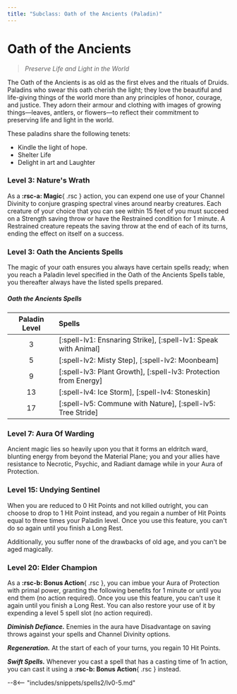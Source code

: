 ```yaml
---
title: "Subclass: Oath of the Ancients (Paladin)"
---
```


<p style="display:none">
Preserve Life and Light in the World
</p>

# Oath of the Ancients

> *Preserve Life and Light in the World*

The Oath of the Ancients is as old as the first elves and the rituals of Druids. Paladins who swear this oath cherish the light; they love the beautiful and life-giving things of the world more than any principles of honor, courage, and justice. They adorn their armour and clothing with images of growing things—leaves, antlers, or flowers—to reflect their commitment to preserving life and light in the world.

These paladins share the following tenets:

- Kindle the light of hope.
- Shelter Life
- Delight in art and Laughter

### Level 3: Nature's Wrath

As a **:rsc-a: Magic**{ .rsc } action, you can expend one use of your Channel Divinity to conjure grasping spectral vines around nearby creatures. Each creature of your choice that you can see within 15 feet of you must succeed on a Strength saving throw or have the Restrained condition for 1 minute. A Restrained creature repeats the saving throw at the end of each of its turns, ending the effect on itself on a success.

### Level 3: Oath the Ancients Spells

The magic of your oath ensures you always have certain spells ready; when you reach a Paladin level specified in the Oath of the Ancients Spells table, you thereafter always have the listed spells prepared.

##### Oath the Ancients Spells

| Paladin Level | Spells |
|:---:|:---|
| 3 | [:spell-lv1: Ensnaring Strike], [:spell-lv1: Speak with Animal] |
| 5 | [:spell-lv2: Misty Step], [:spell-lv2: Moonbeam] |
| 9 | [:spell-lv3: Plant Growth], [:spell-lv3: Protection from Energy] |
| 13 | [:spell-lv4: Ice Storm], [:spell-lv4: Stoneskin] |
| 17 | [:spell-lv5: Commune with Nature], [:spell-lv5: Tree Stride] |

### Level 7: Aura Of Warding

Ancient magic lies so heavily upon you that it forms an eldritch ward, blunting energy from beyond the Material Plane; you and your allies have resistance to Necrotic, Psychic, and Radiant damage while in your Aura of Protection.

### Level 15: Undying Sentinel

When you are reduced to 0 Hit Points and not killed outright, you can choose to drop to 1 Hit Point instead, and you regain a number of Hit Points equal to three times your Paladin level. Once you use this feature, you can't do so again until you finish a Long Rest.

Additionally, you suffer none of the drawbacks of old age, and you can't be aged magically.
 
### Level 20: Elder Champion

As a **:rsc-b: Bonus Action**{ .rsc }, you can imbue your Aura of Protection with primal power, granting the following benefits for 1 minute or until you end them (no action required). Once you use this feature, you can't use it again until you finish a Long Rest. You can also restore your use of it by expending a level 5 spell slot (no action required).

***Diminish Defiance.*** Enemies in the aura have Disadvantage on saving throws against your spells and Channel Divinity options.

***Regeneration.*** At the start of each of your turns, you regain 10 Hit Points.

***Swift Spells.*** Whenever you cast a spell that has a casting time of 1n action, you can cast it using a **:rsc-b: Bonus Action**{ .rsc } instead.

--8<-- "includes/snippets/spells2/lv0-5.md"